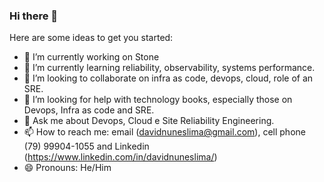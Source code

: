 ### Hi there 👋

Here are some ideas to get you started:

- 🔭 I’m currently working on Stone
- 🌱 I’m currently learning reliability, observability, systems performance.
- 👯 I’m looking to collaborate on infra as code, devops, cloud, role of an SRE.
- 🤔 I’m looking for help with technology books, especially those on Devops, Infra as code and SRE.
- 💬 Ask me about Devops, Cloud e Site Reliability Engineering.
- 📫 How to reach me: email (davidnuneslima@gmail.com), cell phone (79) 99904-1055 and Linkedin (https://www.linkedin.com/in/davidnuneslima/)
- 😄 Pronouns: He/Him

